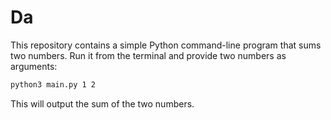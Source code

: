 # Da

This repository contains a simple Python command-line program that sums two
numbers. Run it from the terminal and provide two numbers as arguments:

```bash
python3 main.py 1 2
```

This will output the sum of the two numbers.
